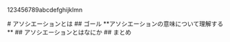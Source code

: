 123456789abcdefghijklmn
<!---- deploy info ----!>
# アソシエーションとは

## ゴール
**アソシエーションの意味について理解する**

## アソシエーションとはなにか

## まとめ